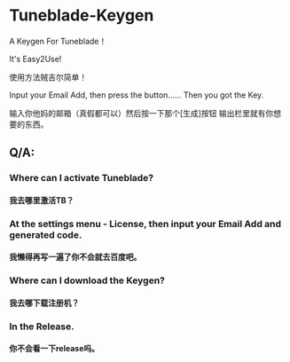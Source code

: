 # Tuneblade-Keygen
A Keygen For Tuneblade！

It's Easy2Use!

使用方法贼吉尔简单！

Input your Email Add, then press the button……
Then you got the Key.

输入你他妈的邮箱（真假都可以）然后按一下那个[生成]按钮
输出栏里就有你想要的东西。

## Q/A:
### Where can I activate Tuneblade?
#### 我去哪里激活TB？
### At the settings menu - License, then input your Email Add and generated code.
#### 我懒得再写一遍了你不会就去百度吧。
### Where can I download the Keygen?
#### 我去哪下载注册机？
### In the Release.
#### 你不会看一下release吗。
